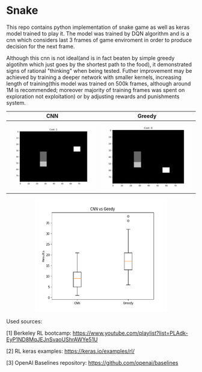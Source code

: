 # Snake

This repo contains python implementation of snake game as well as keras model trained to play it. The model was trained by DQN algorithm and is a cnn which considers last 3 frames of game enviroment in order to produce decision for the next frame. 

Although this cnn is not ideal(and is in fact beaten by simple greedy algotihm which just goes by the shortest path to the food), it demonstrated signs of rational "thinking" when being tested. Futher improvement may be achieved by training a deeper network with smaller kernels, increasing length of training(this model was trained on 500k frames, although around 1M is recommended; moreover majority of training frames was spent on exploration not exploitation) or by adjusting rewards and punishments system.

CNN | Greedy
:-------------------------:|:-------------------------:
![](images/cnn.gif)  |  ![](images/greedy.gif)

<p align="center">
<img src="images/boxplot.png" width="350" height="300"/>
</p>

Used sources:

[1] Berkeley RL bootcamp: https://www.youtube.com/playlist?list=PLAdk-EyP1ND8MqJEJnSvaoUShrAWYe51U

[2] RL keras examples: https://keras.io/examples/rl/

[3] OpenAI Baselines repository: https://github.com/openai/baselines
